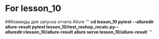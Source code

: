# For lesson_10
##Команды для запуска отчета Allure
'''
**cd lesson_10
pytest --alluredir allure-result
pytest lesson_10/test_reshop_recalc.py--alluredir=lesson_10/allure-result
allure serve lesson_10/allure-result**
'''
